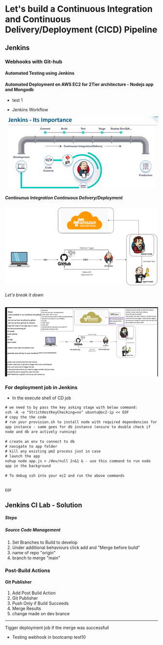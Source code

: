 # Let's build a Continuous Integration and Continuous Delivery/Deployment (CICD) Pipeline

## Jenkins

### Webhooks with Git-hub

#### Automated Testing using Jenkins

#### Automated Deployment on AWS EC2 for 2Tier architecture - Nodejs app and Mongodb

- test 1

- Jenkins Workflow

![](images/jenkins.png)

##### Contiounus Integration Continuous Delivery/Deployment

![](images/CICD.png)

###### Let's break it down

![](images/cicd_jenkins.png)

### For deployment job in Jenkins

- In the execute shell of CD job

```
# we need to by pass the key asking stage with below command:
ssh -A -o "StrictHostKeyChecking=no" ubuntu@ec2-ip << EOF
# copy the the code
# run your provision.sh to install node with required dependencies for app instance - same goes for db instance (ensure to double check if node and db are actively running)

# create an env to connect to db
# navigate to app folder
# kill any existing pm2 process just in case
# launch the app
nohup node app.js > /dev/null 2>&1 & - use this command to run node app in the background

# To debug ssh into your ec2 and run the above commands


EOF
```

## Jenkins CI Lab - Solution

##### Steps

##### Source Code Management

1. Set Branches to Build to develop
2. Under additional behaviours click add and "Merge before build"
3. name of repo "origin"
4. branch to merge "main"

### Post-Build Actions

#### Git Publisher

1. Add Post Build Action
2. Git Publisher
3. Push Only if Build Succeeds
4. Merge Results
5. change made on dev brance

---

Tigger deployment job if the merge was successfull

- Testing webhook in bootcamp test10
